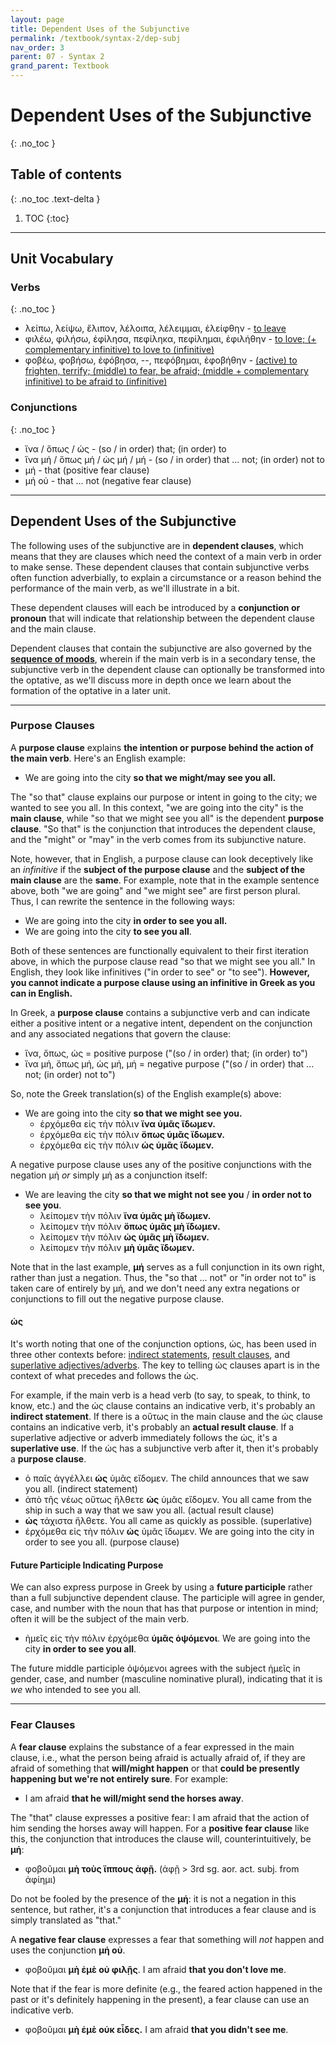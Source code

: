 ```yaml
---
layout: page
title: Dependent Uses of the Subjunctive
permalink: /textbook/syntax-2/dep-subj
nav_order: 3
parent: 07 - Syntax 2
grand_parent: Textbook
---
```


# Dependent Uses of the Subjunctive
{: .no_toc }

## Table of contents
{: .no_toc .text-delta }

1. TOC
{:toc}

***

## Unit Vocabulary

### Verbs
{: .no_toc }

* λείπω, λείψω, ἔλιπον, λέλοιπα, λέλειμμαι, ἐλείφθην - [to leave](https://logeion.uchicago.edu/λείπω)
* φιλέω, φιλήσω, ἐφίλησα, πεφίληκα, πεφίλημαι, ἐφιλήθην - [to love; (+ complementary infinitive) to love to (infinitive)](https://logeion.uchicago.edu/φιλέω)
* φοβέω, φοβήσω, ἐφόβησα, --, πεφόβημαι, ἐφοβήθην - [(active) to frighten, terrify; (middle) to fear, be afraid; (middle + complementary infinitive) to be afraid to (infinitive)](https://logeion.uchicago.edu/φοβέω)

### Conjunctions
{: .no_toc }

* ἵνα / ὅπως / ὡς - (so / in order) that; (in order) to
* ἵνα μή / ὅπως μή / ὡς μή / μή - (so / in order) that ... not; (in order) not to
* μή - that (positive fear clause)
* μή οὐ - that ... not (negative fear clause)

***

## Dependent Uses of the Subjunctive

The following uses of the subjunctive are in **dependent clauses**, which means that they are clauses which need the context of a main verb in order to make sense. These dependent clauses that contain subjunctive verbs often function adverbially, to explain a circumstance or a reason behind the performance of the main verb, as we'll illustrate in a bit.

These dependent clauses will each be introduced by a **conjunction or pronoun** that will indicate that relationship between the dependent clause and the main clause.

Dependent clauses that contain the subjunctive are also governed by the [**sequence of moods**](subj-opt-overview#sequence-of-moods), wherein if the main verb is in a secondary tense, the subjunctive verb in the dependent clause can optionally be transformed into the optative, as we'll discuss more in depth once we learn about the formation of the optative in a later unit.

***

### Purpose Clauses

A **purpose clause** explains **the intention or purpose behind the action of the main verb**. Here's an English example:

* We are going into the city **so that we might/may see you all.**

The "so that" clause explains our purpose or intent in going to the city; we wanted to see you all. In this context, "we are going into the city" is the **main clause**, while "so that we might see you all" is the dependent **purpose clause**. "So that" is the conjunction that introduces the dependent clause, and the "might" or "may" in the verb comes from its subjunctive nature.

Note, however, that in English, a purpose clause can look deceptively like an *infinitive* if the **subject of the purpose clause** and the **subject of the main clause** are the **same**. For example, note that in the example sentence above, both "we are going" and "we might see" are first person plural. Thus, I can rewrite the sentence in the following ways:

* We are going into the city **in order to see you all.**
* We are going into the city **to see you all**.

Both of these sentences are functionally equivalent to their first iteration above, in which the purpose clause read "so that we might see you all." In English, they look like infinitives ("in order to see" or "to see"). **However, you cannot indicate a purpose clause using an infinitive in Greek as you can in English.**

In Greek, a **purpose clause** contains a subjunctive verb and can indicate either a positive intent or a negative intent, dependent on the conjunction and any associated negations that govern the clause:

* ἵνα, ὅπως, ὡς = positive purpose ("(so / in order) that; (in order) to")
* ἵνα μή, ὅπως μή, ὡς μή, μή = negative purpose ("(so / in order) that ... not; (in order) not to")

So, note the Greek translation(s) of the English example(s) above:

* We are going into the city **so that we might see you.**
    * ἐρχόμεθα εἰς τὴν πόλιν **ἵνα ὑμᾶς ἴδωμεν.**
    * ἐρχόμεθα εἰς τὴν πόλιν **ὅπως ὑμᾶς ἴδωμεν.**
    * ἐρχόμεθα εἰς τὴν πόλιν **ὡς ὑμᾶς ἴδωμεν.**

A negative purpose clause uses any of the positive conjunctions with the negation μή *or* simply μή as a conjunction itself:

* We are leaving the city **so that we might not see you** / **in order not to see you**.
    * λείπομεν τὴν πόλιν **ἵνα ὑμᾶς μὴ ἴδωμεν.**
    * λείπομεν τὴν πόλιν **ὅπως ὑμᾶς μὴ ἴδωμεν.**
    * λείπομεν τὴν πόλιν **ὡς ὑμᾶς μὴ ἴδωμεν.**
    * λείπομεν τὴν πόλιν **μὴ ὑμᾶς ἴδωμεν.**

Note that in the last example, **μή** serves as a full conjunction in its own right, rather than just a negation. Thus, the "so that ... not" or "in order not to" is taken care of entirely by μή, and we don't need any extra negations or conjunctions to fill out the negative purpose clause.

#### ὡς

It's worth noting that one of the conjunction options, ὡς, has been used in three other contexts before: [indirect statements](subordination/indirect-statement#ὅτι--ὡς), [result clauses](result-clauses), and [superlative adjectives/adverbs](../substantives-2/comp-and-superl#superlative-with-ὡς--ὅτι). The key to telling ὡς clauses apart is in the context of what precedes and follows the ὡς.

For example, if the main verb is a head verb (to say, to speak, to think, to know, etc.) and the ὡς clause contains an indicative verb, it's probably an **indirect statement**. If there is a οὕτως in the main clause and the ὡς clause contains an indicative verb, it's probably an **actual result clause**. If a superlative adjective or adverb immediately follows the ὡς, it's a **superlative use**. If the ὡς has a subjunctive verb after it, then it's probably a **purpose clause**.

* ὁ παῖς ἀγγέλλει **ὡς** ὑμᾶς εἴδομεν. The child announces that we saw you all. (indirect statement)
* ἀπὸ τῆς νέως οὕτως ἤλθετε **ὡς** ὑμᾶς εἴδομεν. You all came from the ship in such a way that we saw you all. (actual result clause)
* **ὡς** τάχιστα ἤλθετε. You all came as quickly as possible. (superlative)
* ἐρχόμεθα εἰς τὴν πόλιν **ὡς** ὑμᾶς ἴδωμεν. We are going into the city in order to see you all. (purpose clause)

#### Future Participle Indicating Purpose

We can also express purpose in Greek by using a **future participle** rather than a full subjunctive dependent clause. The participle will agree in gender, case, and number with the noun that has that purpose or intention in mind; often it will be the subject of the main verb.

* ἡμεῖς εἰς τὴν πόλιν ἐρχόμεθα **ὑμᾶς ὀψόμενοι**. We are going into the city **in order to see you all**.

The future middle participle ὀψόμενοι agrees with the subject ἡμεῖς in gender, case, and number (masculine nominative plural), indicating that it is *we* who intended to see you all.

***

### Fear Clauses

A **fear clause** explains the substance of a fear expressed in the main clause, i.e., what the person being afraid is actually afraid of, if they are afraid of something that **will/might happen** or that **could be presently happening but we're not entirely sure**. For example:

* I am afraid **that he will/might send the horses away**.

The "that" clause expresses a positive fear: I am afraid that the action of him sending the horses away will happen. For a **positive fear clause** like this, the conjunction that introduces the clause will, counterintuitively, be **μή**:

* φοβοῦμαι **μὴ τοὺς ἵππους ἀφῇ.** (ἀφῇ > 3rd sg. aor. act. subj. from ἀφίημι)

Do not be fooled by the presence of the **μή**: it is not a negation in this sentence, but rather, it's a conjunction that introduces a fear clause and is simply translated as "that."

A **negative fear clause** expresses a fear that something will *not* happen and uses the conjunction **μή οὐ**.

* φοβοῦμαι **μὴ ἐμὲ οὐ φιλῇς**. I am afraid **that you don't love me**.

Note that if the fear is more definite (e.g., the feared action happened in the past or it's definitely happening in the present), a fear clause can use an indicative verb.

* φοβοῦμαι **μὴ ἐμὲ οὐκ εἶδες.** I am afraid **that you didn't see me**.
